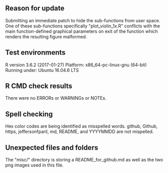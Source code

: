## Reason for update
Submitting an immediate patch to hide the sub-functions from user space. One of these sub-functions specifically "plot_violin_1x.R" conflicts with the main function-defined  graphical parameters on exit of the function which renders the resulting figure malformed.

## Test environments
R version 3.6.2 (2017-01-27)
Platform: x86_64-pc-linux-gnu (64-bit)
Running under: Ubuntu 16.04.6 LTS

## R CMD check results
There were no ERRORs or WARNINGs or NOTEs.

## Spell checking
Hex color codes are being identified as misspelled words.
github, Github, https, jeffersonfparil, md, README, and YYYYMMDD are not mispelled.

## Unexpected files and folders
The "misc/" directory is storing a README_for_github.md as well as the two png images used in this file.
